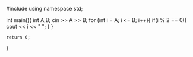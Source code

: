 #include <iostream>
using namespace std;

int main(){
    int A,B;
    cin >> A >> B;
    for (int i = A; i <= B; i++){
        if(i % 2 == 0){
            cout << i << " ";
        }
    }
    
    return 0;
}
